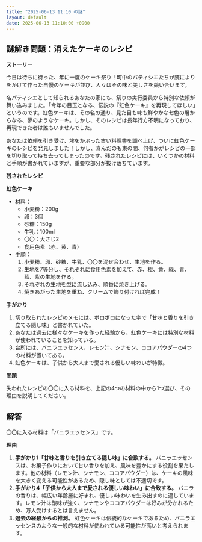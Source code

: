 ```yaml
---
title: "2025-06-13 11:10 の謎"
layout: default
date: 2025-06-13 11:10:00 +0900
---
```

## 謎解き問題：消えたケーキのレシピ

**ストーリー**

今日は待ちに待った、年に一度のケーキ祭り！町中のパティシエたちが腕によりをかけて作った自慢のケーキが並び、人々はその味と美しさを競い合います。

名パティシエとして知られるあなたの家にも、祭りの実行委員から特別な依頼が舞い込みました。「今年の目玉となる、伝説の『虹色ケーキ』を再現してほしい」というのです。虹色ケーキは、その名の通り、見た目も味も鮮やかな七色の層からなる、夢のようなケーキ。しかし、そのレシピは長年行方不明になっており、再現できた者は誰もいませんでした。

あなたは依頼を引き受け、埃をかぶった古い料理書を調べ上げ、ついに虹色ケーキのレシピを発見しました！しかし、喜んだのも束の間、何者かがレシピの一部を切り取って持ち去ってしまったのです。残されたレシピには、いくつかの材料と手順が書かれていますが、重要な部分が抜け落ちています。

**残されたレシピ**

**虹色ケーキ**

*   材料：
    *   小麦粉：200g
    *   卵：3個
    *   砂糖：150g
    *   牛乳：100ml
    *   〇〇：大さじ2
    *   食用色素（赤、黄、青）
*   手順：
    1.  小麦粉、卵、砂糖、牛乳、〇〇を混ぜ合わせ、生地を作る。
    2.  生地を7等分し、それぞれに食用色素を加えて、赤、橙、黄、緑、青、藍、紫の生地を作る。
    3.  それぞれの生地を型に流し込み、順番に焼き上げる。
    4.  焼きあがった生地を重ね、クリームで飾り付ければ完成！

**手がかり**

1.  切り取られたレシピのメモには、ボロボロになった字で「甘味と香りを引き立てる隠し味」と書かれていた。
2.  あなたは過去に様々なケーキを作った経験から、虹色ケーキには特別な材料が使われていることを知っている。
3.  台所には、バニラエッセンス、レモン汁、シナモン、ココアパウダーの4つの材料が置いてある。
4.  虹色ケーキは、子供から大人まで愛される優しい味わいが特徴。

**問題**

失われたレシピの〇〇に入る材料を、上記の4つの材料の中から1つ選び、その理由を説明してください。

## 解答

〇〇に入る材料は「バニラエッセンス」です。

**理由**

1.  **手がかり1「甘味と香りを引き立てる隠し味」に合致する。** バニラエッセンスは、お菓子作りにおいて甘い香りを加え、風味を豊かにする役割を果たします。他の材料（レモン汁、シナモン、ココアパウダー）は、ケーキの風味を大きく変える可能性があるため、隠し味としては不適切です。
2.  **手がかり4「子供から大人まで愛される優しい味わい」に合致する。** バニラの香りは、幅広い年齢層に好まれ、優しい味わいを生み出すのに適しています。レモン汁は酸味が強く、シナモンやココアパウダーは好みが分かれるため、万人受けするとは言えません。
3.  **過去の経験からの推測。** 虹色ケーキは伝統的なケーキであるため、バニラエッセンスのような一般的な材料が使われている可能性が高いと考えられます。
